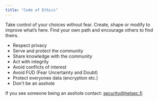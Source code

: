 ```yaml
---
title: "Code of Ethics"
---
```


Take control of your choices without fear. Create, shape or modify to improve what’s here. Find your own path and encourage others to find theirs.

- Respect privacy
- Serve and protect the community
- Share knowledge with the community
- Act with integrity
- Avoid conflicts of interest
- Avoid FUD (Fear Uncertainty and Doubt)
- Protect everyones data (encryption etc.)
- Don't be an asshole

If you see someone being an asshole contact: security@helsec.fi